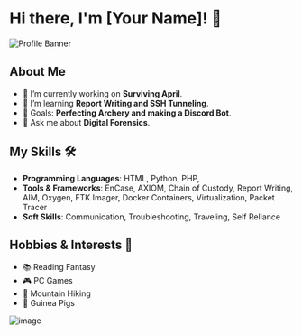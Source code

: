 # Hi there, I'm [Your Name]! 👋

![Profile Banner](https://img.freepik.com/premium-photo/cute-guinea-pig-yellow-wall-background-popular-household-pet-banner-copy-space_369656-2035.jpg?w=360)

## About Me
- 🔭 I’m currently working on **Surviving April**.
- 🌱 I’m learning **Report Writing and SSH Tunneling**.
- 🎯 Goals: **Perfecting Archery and making a Discord Bot**.
- 💬 Ask me about **Digital Forensics**.

## My Skills 🛠️
- **Programming Languages**: HTML, Python, PHP, 
- **Tools & Frameworks**: EnCase, AXIOM, Chain of Custody, Report Writing, AIM, Oxygen, FTK Imager, Docker Containers, Virtualization, Packet Tracer
- **Soft Skills**: Communication, Troubleshooting, Traveling, Self Reliance

## Hobbies & Interests 🎨
- 📚 Reading Fantasy
- 🎮 PC Games
- 🥾 Mountain Hiking 
- 🐹 Guinea Pigs

![image](https://github.com/user-attachments/assets/a4a0792e-0fd6-4bae-b347-7bdcfa95c76d)
